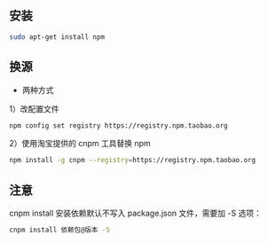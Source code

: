 ## 安装

```sh
sudo apt-get install npm
```



## 换源

- 两种方式

1）改配置文件

```sh
npm config set registry https://registry.npm.taobao.org
```

2）使用淘宝提供的 cnpm 工具替换 npm

```sh
npm install -g cnpm --registry=https://registry.npm.taobao.org
```



## 注意

cnpm install 安装依赖默认不写入 package.json 文件，需要加 -S 选项：

```sh
cnpm install 依赖包@版本 -S
```

